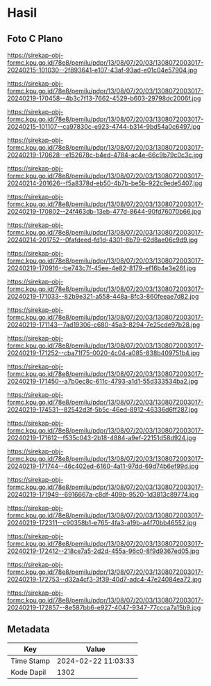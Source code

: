 # Hasil

## Foto C Plano

https://sirekap-obj-formc.kpu.go.id/78e8/pemilu/pdpr/13/08/07/20/03/1308072003017-20240215-101030--2f893641-e107-43af-93ad-e01c04e57904.jpg

https://sirekap-obj-formc.kpu.go.id/78e8/pemilu/pdpr/13/08/07/20/03/1308072003017-20240219-170458--4b3c7f13-7662-4529-b603-29798dc2006f.jpg

https://sirekap-obj-formc.kpu.go.id/78e8/pemilu/pdpr/13/08/07/20/03/1308072003017-20240215-101107--ca97830c-e923-4744-b314-9bd54a0c6497.jpg

https://sirekap-obj-formc.kpu.go.id/78e8/pemilu/pdpr/13/08/07/20/03/1308072003017-20240219-170628--e152678c-b4ed-4784-ac4e-66c9b79c0c3c.jpg

https://sirekap-obj-formc.kpu.go.id/78e8/pemilu/pdpr/13/08/07/20/03/1308072003017-20240214-201626--f5a8378d-eb50-4b7b-be5b-922c9ede5407.jpg

https://sirekap-obj-formc.kpu.go.id/78e8/pemilu/pdpr/13/08/07/20/03/1308072003017-20240219-170802--24f463db-13eb-477d-8644-90fd76070b66.jpg

https://sirekap-obj-formc.kpu.go.id/78e8/pemilu/pdpr/13/08/07/20/03/1308072003017-20240214-201752--0fafdeed-fd1d-4301-8b79-62d8ae06c9d9.jpg

https://sirekap-obj-formc.kpu.go.id/78e8/pemilu/pdpr/13/08/07/20/03/1308072003017-20240219-170916--be743c7f-45ee-4e82-8179-ef16b4e3e26f.jpg

https://sirekap-obj-formc.kpu.go.id/78e8/pemilu/pdpr/13/08/07/20/03/1308072003017-20240219-171033--82b9e321-a558-448a-8fc3-860feeae7d82.jpg

https://sirekap-obj-formc.kpu.go.id/78e8/pemilu/pdpr/13/08/07/20/03/1308072003017-20240219-171143--7ad19306-c680-45a3-8294-7e25cde97b28.jpg

https://sirekap-obj-formc.kpu.go.id/78e8/pemilu/pdpr/13/08/07/20/03/1308072003017-20240219-171252--cba71f75-0020-4c04-a085-838b409751b4.jpg

https://sirekap-obj-formc.kpu.go.id/78e8/pemilu/pdpr/13/08/07/20/03/1308072003017-20240219-171450--a7b0ec8c-611c-4793-a1d1-55d333534ba2.jpg

https://sirekap-obj-formc.kpu.go.id/78e8/pemilu/pdpr/13/08/07/20/03/1308072003017-20240219-174531--82542d3f-5b5c-46ed-8912-46336d6ff287.jpg

https://sirekap-obj-formc.kpu.go.id/78e8/pemilu/pdpr/13/08/07/20/03/1308072003017-20240219-171612--f535c043-2b18-4884-a9ef-22151d58d924.jpg

https://sirekap-obj-formc.kpu.go.id/78e8/pemilu/pdpr/13/08/07/20/03/1308072003017-20240219-171744--46c402ed-6160-4a11-97dd-69d74b6ef99d.jpg

https://sirekap-obj-formc.kpu.go.id/78e8/pemilu/pdpr/13/08/07/20/03/1308072003017-20240219-171949--6916667a-c8df-409b-9520-1d3813c89774.jpg

https://sirekap-obj-formc.kpu.go.id/78e8/pemilu/pdpr/13/08/07/20/03/1308072003017-20240219-172311--c90358b1-e765-4fa3-a19b-a4f70bb46552.jpg

https://sirekap-obj-formc.kpu.go.id/78e8/pemilu/pdpr/13/08/07/20/03/1308072003017-20240219-172412--218ce7a5-2d2d-455a-96c0-8f9d9367ed05.jpg

https://sirekap-obj-formc.kpu.go.id/78e8/pemilu/pdpr/13/08/07/20/03/1308072003017-20240219-172753--d32a4cf3-3f39-40d7-adc4-47e24084ea72.jpg

https://sirekap-obj-formc.kpu.go.id/78e8/pemilu/pdpr/13/08/07/20/03/1308072003017-20240219-172857--8e587bb6-e927-4047-9347-77ccca7a15b9.jpg


## Metadata

| Key        | Value               |
| ---------- | ------------------- |
| Time Stamp | 2024-02-22 11:03:33 |
| Kode Dapil | 1302                |



